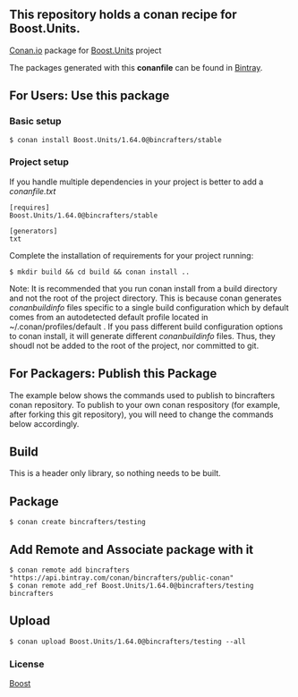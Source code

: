 ## This repository holds a conan recipe for Boost.Units.

[Conan.io](https://conan.io) package for [Boost.Units](https://github.com/Boostorg/Units) project

The packages generated with this **conanfile** can be found in [Bintray](https://bintray.com/bincrafters/conan-public/Boost.Units%3Abincrafters).

## For Users: Use this package

### Basic setup

    $ conan install Boost.Units/1.64.0@bincrafters/stable

### Project setup

If you handle multiple dependencies in your project is better to add a *conanfile.txt*

    [requires]
    Boost.Units/1.64.0@bincrafters/stable

    [generators]
    txt

Complete the installation of requirements for your project running:</small></span>

    $ mkdir build && cd build && conan install ..
	
Note: It is recommended that you run conan install from a build directory and not the root of the project directory.  This is because conan generates *conanbuildinfo* files specific to a single build configuration which by default comes from an autodetected default profile located in ~/.conan/profiles/default .  If you pass different build configuration options to conan install, it will generate different *conanbuildinfo* files.  Thus, they shoudl not be added to the root of the project, nor committed to git. 

## For Packagers: Publish this Package

The example below shows the commands used to publish to bincrafters conan repository. To publish to your own conan respository (for example, after forking this git repository), you will need to change the commands below accordingly. 

## Build  

This is a header only library, so nothing needs to be built.

## Package 

    $ conan create bincrafters/testing
	
## Add Remote and Associate package with it

	$ conan remote add bincrafters "https://api.bintray.com/conan/bincrafters/public-conan"
	$ conan remote add_ref Boost.Units/1.64.0@bincrafters/testing bincrafters

## Upload

    $ conan upload Boost.Units/1.64.0@bincrafters/testing --all

### License
[Boost](LICENSE)
